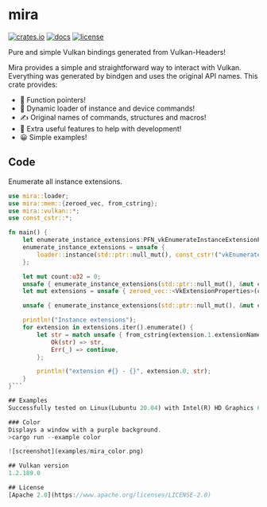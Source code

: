 # mira
[![crates.io](https://img.shields.io/crates/v/mira.svg)](https://crates.io/crates/mira)
[![docs](https://docs.rs/mira/badge.svg)](https://docs.rs/mira)
[![license](https://img.shields.io/badge/License-Apache%202.0-blue.svg)](https://www.apache.org/licenses/LICENSE-2.0)

Pure and simple Vulkan bindings generated from Vulkan-Headers!

Mira provides a simple and straightforward way to interact with Vulkan.
Everything was generated by bindgen and uses the original API names.
This crate provides:
* 👀 Function pointers!
* 💯 Dynamic loader of instance and device commands!
* ✍️  Original names of commands, structures and macros!
* 💪 Extra useful features to help with development!
* 😀 Simple examples!


## Code
Enumerate all instance extensions.

```rust
use mira::loader;
use mira::mem::{zeroed_vec, from_cstring};
use mira::vulkan::*;
use const_cstr::*;

fn main() {
    let enumerate_instance_extensions:PFN_vkEnumerateInstanceExtensionProperties;
    enumerate_instance_extensions = unsafe {
        loader::instance(std::ptr::null_mut(), const_cstr!("vkEnumerateInstanceExtensionProperties"))
    };

    let mut count:u32 = 0;
    unsafe { enumerate_instance_extensions(std::ptr::null_mut(), &mut count, std::ptr::null_mut()) };
    let mut extensions = unsafe { zeroed_vec::<VkExtensionProperties>(count as usize) };

    unsafe { enumerate_instance_extensions(std::ptr::null_mut(), &mut count, extensions.as_mut_ptr()) };

    println!("Instance extensions");
    for extension in extensions.iter().enumerate() {
        let str = match unsafe { from_cstring(extension.1.extensionName.as_ptr()) } {
            Ok(str) => str,
            Err(_) => continue,
        };

        println!("extension #{} - {}", extension.0, str);
    }
}```

## Examples
Successfully tested on Linux(Lubuntu 20.04) with Intel(R) HD Graphics 620 (KBL GT2).

### Color
Displays a window with a purple background.
>cargo run --example color

![screenshot](examples/mira_color.png)

## Vulkan version
1.2.189.0

## License
[Apache 2.0](https://www.apache.org/licenses/LICENSE-2.0)
